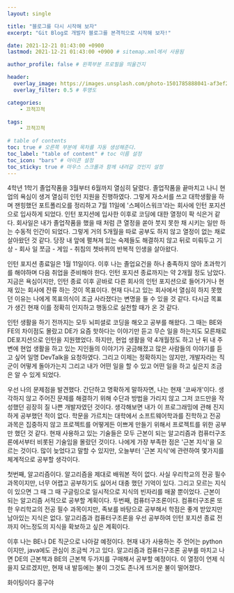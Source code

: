 ```yaml
---
layout: single

title: "블로그를 다시 시작해 보자"
excerpt: "Git Blog로 개발자 블로그를 본격적으로 시작해 보자!"

date: 2021-12-21 01:43:00 +0900
lastmod: 2021-12-21 01:43:00 +0900 # sitemap.xml에서 사용됨

author_profile: false # 왼쪽부분 프로필을 띄울건지

header:
  overlay_image: https://images.unsplash.com/photo-1501785888041-af3ef285b470?ixlib=rb-1.2.1&ixid=eyJhcHBfaWQiOjEyMDd9&auto=format&fit=crop&w=1350&q=80
  overlay_filter: 0.5 # 투명도

categories: 
    - 끄적끄적

tags: 
    - 끄적끄적

# table of contents
toc: true # 오른쪽 부분에 목차를 자동 생성해준다.
toc_label: "table of content" # toc 이름 설정
toc_icon: "bars" # 아이콘 설정
toc_sticky: true # 마우스 스크롤과 함께 내려갈 것인지 설정
---
```

4학년 1학기 졸업작품을 3월부터 6월까지 열심히 달렸다. 졸업작품을 끝마치고 나니 현업의 욕심이 생겨 열심히 인턴 지원을 진행하였다. 그렇게 자소서를 쓰고 대학생활을 하며 잰힝했던 포트폴리오를 정리하고 7월 11일에 '스페이스워크'라는 회사에 인턴 포지션으로 입사하게 되었다. 인턴 포지션에 입사한 이후로 코딩에 대한 열정이 팍 식은거 같다. 회사일은 내가 졸업작품을 했을 때 처럼 큰 열정을 쏟아 붓지 못한 채 시키는 일만 하는 수동적 인간이 되었다. 그렇게 거의 5개월을 따로 공부도 하지 않고 열정이 없는 채로 살아왔던 것 같다. 당장 내 앞에 펼쳐져 있는 숙제들도 해결하지 않고 뒤로 미뤄두고 기상 - 회사 일 쪼금 - 게임 - 취침의 쳇바퀴의 반복적 인생을 살아왔다.

 

인턴 포지션 종료일은 1월 11일이다. 이후 나는 졸업요건을 하나 충족하지 않아 초과학기를 해야하며 다음 취업을 준비해야 한다. 인턴 포지션 종료까지는 약 2개월 정도 남았다. 지금은 욕심이지만, 인턴 종료 이후 곧바로 다른 회사의 인턴 포지션으로 들어가거나 현재 있는 회사에 잔류 하는 것이 목표이다. 현재 다니고 있는 회사에서 열심히 하지 못했던 이유는 나에게 목표의식이 조금 사라졌다는 변명을 들 수 있을 것 같다. 다시금 목표가 생긴 현재 이를 정확히 인지하고 행동으로 실천할 때가 온 것 같다.

 

인턴 생활을 하기 전까지는 모두 뇌피셜로 코딩을 해오고 공부를 해왔다. 그 때는 BE와 FE의 차이점도 몰랐고 DE가 요즘 핫하다는 이야기만 듣고 무슨 일을 하는지도 모른채로 DE포지션으로 인턴을 지원했었다. 하지만, 현업 생활을 약 4개월정도 하고 난 뒤 내 주변에 현업 생활을 하고 있는 지인들의 이야기가 궁금해졌고 많은 사람들의 이야기를 듣고 싶어 일명 DevTalk을 요청하였다. 그리고 이제는 정확하지는 않지만, 개발자라는 직군이 어떻게 돌아가는지 그리고 내가 어떤 일을 할 수 있고 어떤 일을 하고 싶은지 조금은 알 수 있게 되었다. 

 

우선 나의 문제점을 발견했다. 간단하고 명확하게 말하자면, 나는 현재 '코싸개'이다. 생각하지 않고 주어진 문제를 해결하기 위해 수단과 방법을 가리지 않고 그저 코드만을 작성했던 굉장히 질 나쁜 개발자였던 것이다. 생각해보면 내가 이 프로그래밍에 관해 진지하게 공부했던 적이 없다. 학문을 가르치는 대학에서 소프트웨어학과를 진학하고 전공 과목은 집중하지 않고 프로젝트를 어떻게든 이쁘게 만들기 위해서 프로젝트를 위한 공부만 했던 것 같다. 현재 사용하고 있는 기술들은 모두 근본이 되는 알고리즘과 컴퓨터구조론에서부터 비롯된 기술임을 몰랐던 것이다. 나에게 가장 부족한 점은 '근본 지식'을 모르는 것이다. 많이 늦었다고 말할 수 있지만, 오늘부터 '근본 지식'에 관련하여 몇가지를 체계적으로 공부할 생각이다.

 

첫번째, 알고리즘이다. 알고리즘을 제대로 배워본 적이 없다. 사실 우리학교의 전공 필수 과목이지만, 너무 어렵고 공부하기도 싫어서 대충 했던 기억이 있다. 그리고 모르는 지식이 있으면 그 때 그 때 구글링으로 일시적으로 지식의 빈자리를 매꿀 뿐이었다. 근본이 되는 알고리즘 서적으로 공부할 계획이다. 두번째, 컴퓨터구조론이다. 컴퓨터구조론 또한 우리학교의 전공 필수 과목이지만, 족보를 바탕으로 공부해서 학점은 좋게 받았지만 남아있는 지식은 없다. 알고리즘과 컴퓨터구조론을 우선 공부하여 인턴 포지션 종료 전 까지 어느정도의 지식을 확보하고 싶은 계획이다. 

 

이후 나는 BE나 DE 직군으로 나아갈 예정이다. 현재 내가 사용하는 주 언어는 python이지만, java에도 관심이 조금씩 가고 있다. 알고리즘과 컴퓨터구조론 공부를 마치고 나면 DE의 근본책과 BE의 근본책 두가지를 구매해서 공부할 예정이다. 이 열정이 언제 식을지 모르겠지만, 현재 내 발등에는 불이 그것도 존나게 뜨거운 불이 떨어졌다.

 

화이팅이다 홍구야